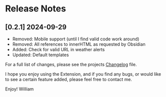 <!--
### Added
### Changed
### Deprecated
### Removed
### Fixed
### Security
### Updated
-->
# Release Notes

<!-- ## [v-inc] ${YEAR4}-${MONTHNUMBER}-${DATE} -->

## [0.2.1] 2024-09-29
- Removed: Mobile support (until I find valid code work around)
- Removed: All references to innerHTML as requested by Obsidian
- Added: Check for valid URL in weather alerts
- Updated: Default templates

For a full list of changes, please see the projects [Changelog](CHANGELOG.md) file.

I hope you enjoy using the Extension, and if you find any bugs, or would like to see a certain feature added, please feel free to contact me.

Enjoy! William
